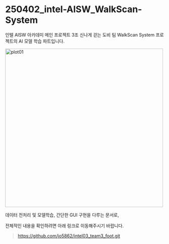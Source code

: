 # 250402_intel-AISW_WalkScan-System

인텔 AISW 아카데미 메인 프로젝트 3조 신나게 걷는 도비 팀 WalkScan System 프로젝트의 AI 모델 학습 파트입니다.

<img src="./src_img/MAIN_title.gif" alt="plot01" width="500">

<br/>

데이터 전처리 및 모델학습, 간단한 GUI 구현을 다루는 문서로,

전체적인 내용을 확인하려면 아래 링크로 이동해주시기 바랍니다.

> https://github.com/jo5862/intel03_team3_foot.git




